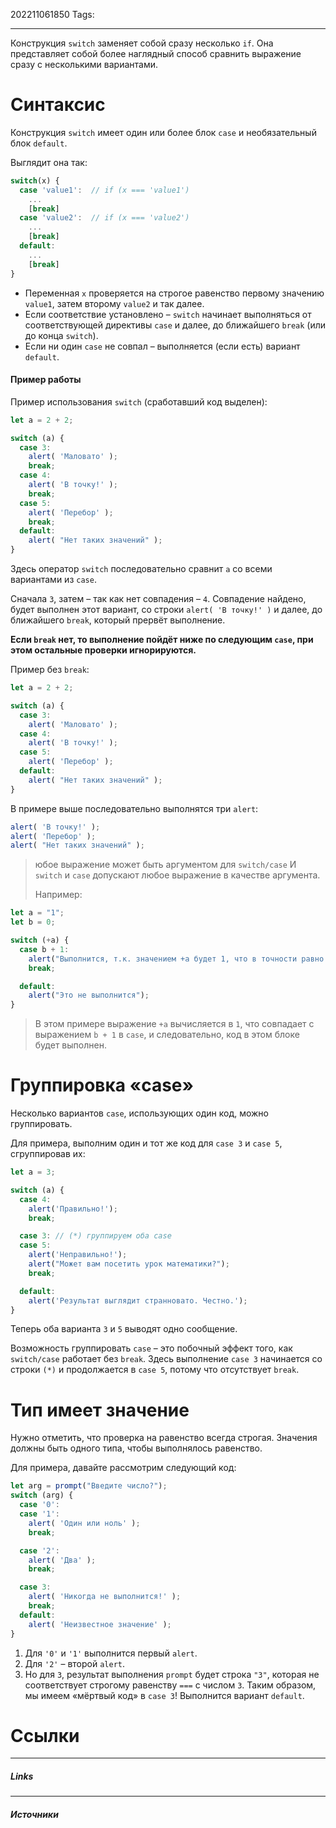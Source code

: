 202211061850
Tags:
___
Конструкция `switch` заменяет собой сразу несколько `if`.
Она представляет собой более наглядный способ сравнить выражение сразу с несколькими вариантами.
# Синтаксис
Конструкция `switch` имеет один или более блок `case` и необязательный блок `default`.

Выглядит она так:
```javascript
switch(x) {
  case 'value1':  // if (x === 'value1')
    ...
    [break]
  case 'value2':  // if (x === 'value2')
    ...
    [break]
  default:
    ...
    [break]
}
```
-   Переменная `x` проверяется на строгое равенство первому значению `value1`, затем второму `value2` и так далее.
-   Если соответствие установлено – `switch` начинает выполняться от соответствующей директивы `case` и далее, до ближайшего `break` (или до конца `switch`).
-   Если ни один `case` не совпал – выполняется (если есть) вариант `default`.
#### Пример работы
Пример использования `switch` (сработавший код выделен):
```javascript
let a = 2 + 2;

switch (a) {
  case 3:
    alert( 'Маловато' );
    break;
  case 4:
    alert( 'В точку!' );
    break;
  case 5:
    alert( 'Перебор' );
    break;
  default:
    alert( "Нет таких значений" );
}
```

Здесь оператор `switch` последовательно сравнит `a` со всеми вариантами из `case`.

Сначала `3`, затем – так как нет совпадения – `4`. Совпадение найдено, будет выполнен этот вариант, со строки `alert( 'В точку!' )` и далее, до ближайшего `break`, который прервёт выполнение.

**Если `break` нет, то выполнение пойдёт ниже по следующим `case`, при этом остальные проверки игнорируются.**

Пример без `break`:
```javascript
let a = 2 + 2;

switch (a) {
  case 3:
    alert( 'Маловато' );
  case 4:
    alert( 'В точку!' );
  case 5:
    alert( 'Перебор' );
  default:
    alert( "Нет таких значений" );
}
```
В примере выше последовательно выполнятся три `alert`:
```javascript
alert( 'В точку!' );
alert( 'Перебор' );
alert( "Нет таких значений" );
```

> юбое выражение может быть аргументом для `switch/case`
> И `switch` и `case` допускают любое выражение в качестве аргумента.
>
>Например:
```javascript
let a = "1";
let b = 0;

switch (+a) {
  case b + 1:
    alert("Выполнится, т.к. значением +a будет 1, что в точности равно b+1");
    break;

  default:
    alert("Это не выполнится");
}
```
>В этом примере выражение `+a` вычисляется в `1`, что совпадает с выражением `b + 1` в `case`, и следовательно, код в этом блоке будет выполнен.

# Группировка «case»
Несколько вариантов `case`, использующих один код, можно группировать.

Для примера, выполним один и тот же код для `case 3` и `case 5`, сгруппировав их:
```javascript
let a = 3;

switch (a) {
  case 4:
    alert('Правильно!');
    break;

  case 3: // (*) группируем оба case
  case 5:
    alert('Неправильно!');
    alert("Может вам посетить урок математики?");
    break;

  default:
    alert('Результат выглядит странновато. Честно.');
}
```
Теперь оба варианта `3` и `5` выводят одно сообщение.

Возможность группировать `case` – это побочный эффект того, как `switch/case` работает без `break`. Здесь выполнение `case 3` начинается со строки `(*)` и продолжается в `case 5`, потому что отсутствует `break`.

# Тип имеет значение
Нужно отметить, что проверка на равенство всегда строгая. Значения должны быть одного типа, чтобы выполнялось равенство.

Для примера, давайте рассмотрим следующий код:
```javascript
let arg = prompt("Введите число?");
switch (arg) {
  case '0':
  case '1':
    alert( 'Один или ноль' );
    break;

  case '2':
    alert( 'Два' );
    break;

  case 3:
    alert( 'Никогда не выполнится!' );
    break;
  default:
    alert( 'Неизвестное значение' );
}
```

1.  Для `'0'` и `'1'` выполнится первый `alert`.
2.  Для `'2'` – второй `alert`.
3.  Но для `3`, результат выполнения `prompt` будет строка `"3"`, которая не соответствует строгому равенству `===` с числом `3`. Таким образом, мы имеем «мёртвый код» в `case 3`! Выполнится вариант `default`.




# Ссылки
___
##### Links


---
##### Источники
